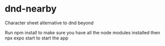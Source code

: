# dnd-nearby
Character sheet alternative to dnd beyond

Run npm install to make sure you have all the node modules installed
then npx expo start to start the app
